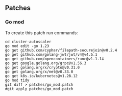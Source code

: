 ## Patches

### Go mod

To create this patch run commands:

```shell
cd cluster-autoscaler
go mod edit -go 1.23
go get github.com/cyphar/filepath-securejoin@v0.2.4
go get github.com/golang-jwt/jwt/v4@v4.5.1
go get github.com/opencontainers/runc@v1.1.14
go get google.golang.org/grpc@v1.56.3
go get golang.org/x/crypto@v0.31.0
go get golang.org/x/net@v0.33.0
go get k8s.io/kubernetes@v1.28.12
go mod tidy
git diff > patches/go_mod.patch
#git apply patches/go_mod.patch
```

